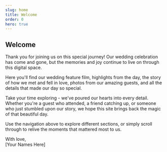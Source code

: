 ```yaml
---
slug: home
title: Welcome
order: 0
hero: true
---
```


## Welcome

Thank you for joining us on this special journey! Our wedding celebration has come and gone,
but the memories and joy continue to live on through this digital space.

Here you'll find our wedding feature film, highlights from the day, the story of how we met
and fell in love, photos from our amazing guests, and all the details that made our day so special.

Take your time exploring - we've poured our hearts into every detail. Whether you're a guest
who attended, a friend catching up, or someone who just stumbled upon our story, we hope this
site brings back the magic of that beautiful day.

Use the navigation above to explore different sections, or simply scroll through to relive the moments that mattered most to us.

With love,  
[Your Names Here]
